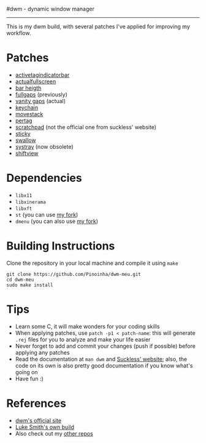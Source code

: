 #dwm - dynamic window manager

---

This is my dwm build, with several patches I've applied for improving my workflow.   

# Patches  

* [activetagindicatorbar](https://dwm.suckless.org/patches/activetagindicatorbar/)  
* [actualfullscreen](https://dwm.suckless.org/patches/actualfullscreen/)  
* [bar heigth](https://dwm.suckless.org/patches/bar_height/)  
* [fullgaps](https://dwm.suckless.org/patches/fullgaps/) (previously)  
* [vanity gaps](https://dwm.suckless.org/patches/vanitygaps/) (actual)  
* [keychain](https://dwm.suckless.org/patches/keychain/)  
* [movestack](https://dwm.suckless.org/patches/movestack/)  
* [pertag](https://dwm.suckless.org/patches/pertag/)  
* [scratchpad](https://github.com/GasparVardanyan/dwm-scratchpad) (not the official one from suckless' website)  
* [sticky](https://dwm.suckless.org/patches/sticky/)  
* [swallow](https://dwm.suckless.org/patches/swallow/)  
* [systray](https://dwm.suckless.org/patches/systray/) (now obsolete)  
* [shiftview](https://lists.suckless.org/dev/1104/7590.html)
  
# Dependencies  
  
* `libx11`  
* `libxinerama`  
* `libxft`  
* `st` (you can use [my fork](https://github.com/Pinoinha/st-meu))  
* `dmenu` (you can also use [my fork](https://github.com/Pinoinha/dmenu-meu))  
  
# Building Instructions  
  
Clone the repository in your local machine and compile it using `make`  
```  
git clone https://github.com/Pinoinha/dwm-meu.git  
cd dwm-meu  
sudo make install  
```  

# Tips

* Learn some C, it will make wonders for your coding skills
* When applying patches, use `patch -p1 < patch-name`: this will generate `.rej` files for you to analyze and make your life easier
* Never forget to add and commit your changes (push if possible) before applying any patches
* Read the documentation at `man dwm` and [Suckless' website](https://suckless.org/); also, the code on its own is also pretty good documentation if you know what's going on
* Have fun :)

# References

* [dwm's official site](https://dwm.suckless.org/)
* [Luke Smith's own build](https://github.com/LukeSmithxyz/dwm)
* Also check out my [other repos](https://github.com/Pinoinha)
